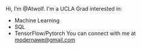 Hi, I’m @Atwolf. I'm a UCLA Grad interested in:
- Machine Learning
- SQL
- TensorFlow/Pytorch
You can connect with me at modernawe@gmail.com


<!---
Atwolf/Atwolf is a ✨ special ✨ repository because its `README.md` (this file) appears on your GitHub profile.
You can click the Preview link to take a look at your changes.
--->
